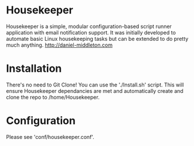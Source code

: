 Housekeeper
===========

Housekeeper is a simple, modular configuration-based script runner application with email notification support. It was initially developed to automate basic Linux housekeeping tasks but can be extended to do pretty much anything. 
http://daniel-middleton.com

Installation
============

There's no need to Git Clone! You can use the './Install.sh' script. This will ensure Housekeeper dependancies are met and automatically create and clone the repo to /home/Housekeeper.

Configuration
=============

Please see 'conf/housekeeper.conf'.
